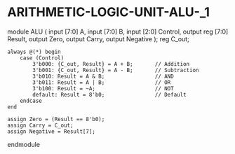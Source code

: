 # ARITHMETIC-LOGIC-UNIT-ALU-_1

module ALU (
    input [7:0] A,
    input [7:0] B,
    input [2:0] Control,
    output reg [7:0] Result,
    output Zero,
    output Carry,
    output Negative
);
    reg C_out;

    always @(*) begin
        case (Control)
            3'b000: {C_out, Result} = A + B;       // Addition
            3'b001: {C_out, Result} = A - B;       // Subtraction
            3'b010: Result = A & B;                // AND
            3'b011: Result = A | B;                // OR
            3'b100: Result = ~A;                   // NOT
            default: Result = 8'b0;                // Default
        endcase
    end

    assign Zero = (Result == 8'b0);
    assign Carry = C_out;
    assign Negative = Result[7];
endmodule
